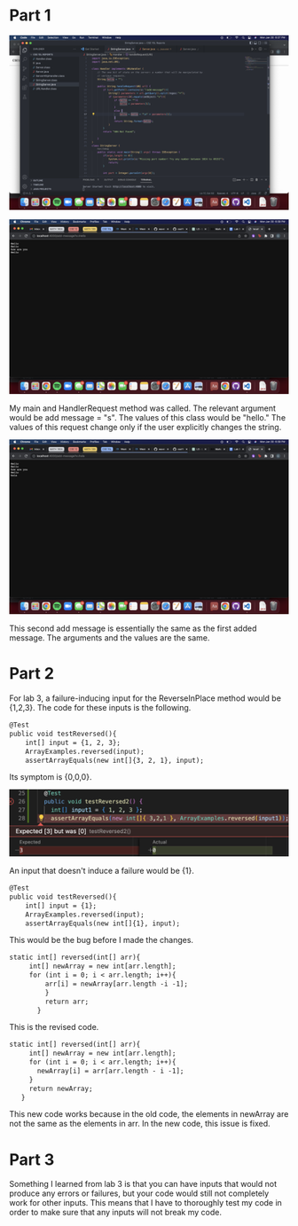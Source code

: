  # **Part 1**
 
 ![Image](CodeForStringServer.png)
 
 
 ![Image](FirstAddMessage.png)
 
 My main and HandlerRequest method was called. The relevant argument would be add message = "s". The values of this class would be "hello." The values of this request change only if the user explicitly changes the string.
 
 
 
 ![Image](SecondAddMessage.png)
 
 This second add message is essentially the same as the first added message. The arguments and the values are the same.
 
 
 # **Part 2**
 
 For lab 3, a failure-inducing input for the ReverseInPlace method would be {1,2,3}. The code for these inputs is the following.
 
 ```
 @Test
 public void testReversed(){
     int[] input = {1, 2, 3};
     ArrayExamples.reversed(input);
     assertArrayEquals(new int[]{3, 2, 1}, input);
 ```
 
 Its symptom is {0,0,0}. 
 
 ![Image](FirstInput.png)
 
 
 An input that doesn't induce a failure would be {1}.
 
 ```
 @Test
 public void testReversed(){
     int[] input = {1};
     ArrayExamples.reversed(input);
     assertArrayEquals(new int[]{1}, input);
 ```
 
 This would be the bug before I made the changes.
 
 ```
 static int[] reversed(int[] arr){
      int[] newArray = new int[arr.length];
      for (int i = 0; i < arr.length; i++){
          arr[i] = newArray[arr.length -i -1];
          }
          return arr;
        }
 ```
 
 This is the revised code.

 ```
 static int[] reversed(int[] arr){
      int[] newArray = new int[arr.length];
      for (int i = 0; i < arr.length; i++){
        newArray[i] = arr[arr.length - i -1];
      }
      return newArray;
    }
  ```  
  
 This new code works because in the old code, the elements in newArray are not the same as the elements in arr. In the new code, this issue is fixed.
 
 
 # **Part 3**
 
 Something I learned from lab 3 is that you can have inputs that would not produce any errors or failures, but your code would still not completely work for other inputs. This means that I have to thoroughly test my code in order to make sure that any inputs will not break my code. 
